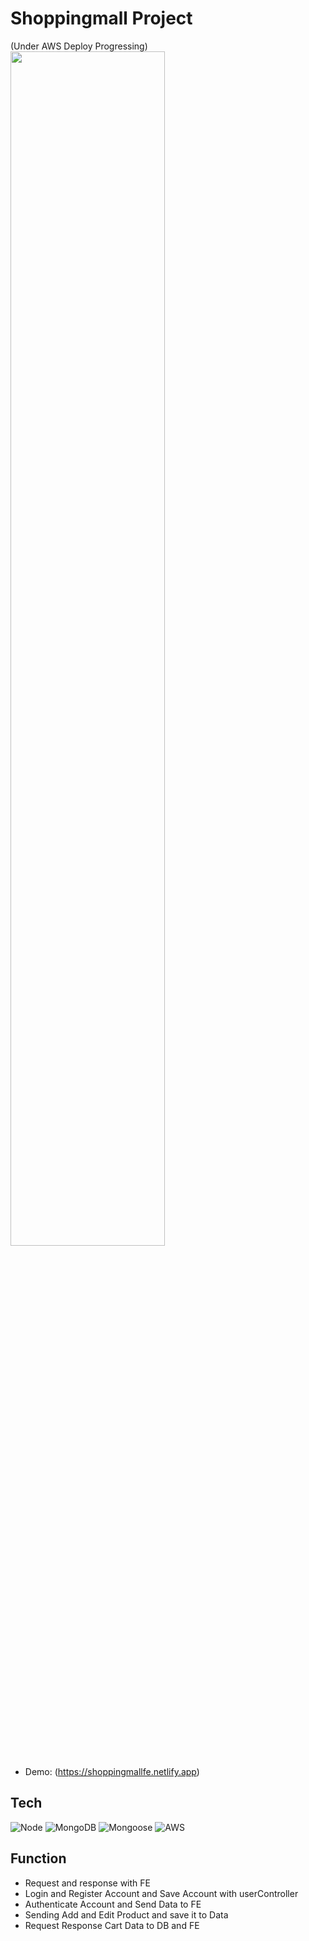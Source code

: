 # Shoppingmall Project
(Under AWS Deploy Progressing) 
<img width='70%' src="https://github.com/legowen/Portfolio-img/blob/main/img/shoppingmallfe.png"/>
* Demo: (https://shoppingmallfe.netlify.app)

## Tech
![Node](https://img.shields.io/badge/-Nodejs-43853d?style=for-the-badge&logo=Node.js&logoColor=white)
![MongoDB](https://img.shields.io/badge/-MongoDB-7FFF00?style=for-the-badge&logo=MongoDB)
![Mongoose](https://img.shields.io/badge/-Mongoose-6B8E23?style=for-the-badge&logo=Mongoose)
![AWS](https://img.shields.io/badge/AWS-%230072C6.svg?style=for-the-badge&logo=amazon-aws&logoColor=white)

## Function
* Request and response with FE
* Login and Register Account and Save Account with userController
* Authenticate Account and Send Data to FE
* Sending Add and Edit Product and save it to Data
* Request Response Cart Data to DB and FE
